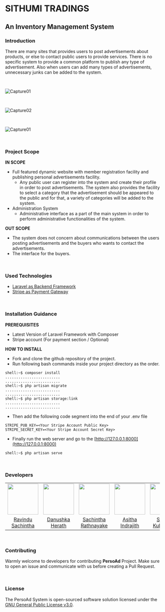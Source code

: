 # SITHUMI TRADINGS
## An Inventory Management System

### Introduction
There are many sites that provides users to post advertisements about products, or else 
to contact public users to provide services. There is no specific system to provide 
a common platform to publish any type of advertisement. Also when users can add many types of advertisements, 
unnecessary junks can be added to the system.

<br>

![Capture01](./readme-assets/Capture01.PNG)

<br>

![Capture02](./readme-assets/Capture02.PNG)

<br>

![Capture01](./readme-assets/Capture03.PNG)

<br>

### Project Scope

**IN SCOPE**
- Full featured dynamic website with member registration facility and publishing personal advertisements facility.
  - Any public user can register into the system and create their profile in order to post advertisements. The system also provides the facility to select a category that the advertisement should be appeared to the public and for that, a variety of categories will be added to the system.
- Administration System 
  - Administrative interface as a part of the main system in order to perform administrative functionalities of the system.

**OUT SCOPE**
- The system does not concern about communications between the users posting advertisements and the buyers who wants to contact the advertisements.
- The interface for the buyers.

<br>

### Used Technologies

- [Laravel as Backend Framework](https://laravel.com/)
- [Stripe as Payment Gateway](https://stripe.com/)

<br>

### Installation Guidance

**PREREQUISITES**

- Latest Version of Laravel Framework with Composer
- Stripe account (For payment section / Optional)

**HOW TO INSTALL**

- Fork and clone the github repository of the project.
- Run following bash commands inside your project directory as the order.

```console
shell:~$ composer install
.........................
.........................
shell:~$ php artisan migrate
.........................
.........................
shell:~$ php artisan storage:link
.........................
.........................
```

- Then add the following code segment into the end of your .env file

```
STRIPE_PUB_KEY=<Your Stripe Account Public Key>
STRIPE_SECRET_KEY=<Your Stripe Account Secret Key>
```

- Finally run the web server and go to the [http://127.0.0.1:8000](http://127.0.0.1:8000)

```console
shell:~$ php artisan serve
```

<br>

### Developers
<table>
<tr>
<td align="center"><img src="https://avatars0.githubusercontent.com/u/25032998?s=460&v=4" width=100></td>
<td align="center"><img src="https://avatars0.githubusercontent.com/u/12469768?s=400&v=4" width=100></td>
<td align="center"><img src="https://avatars0.githubusercontent.com/u/29378743?s=400&v=4" width=100></td>
<td align="center"><img src="https://avatars1.githubusercontent.com/u/25387297?s=400&v=4" width=100></td>
<td align="center"><img src="https://avatars1.githubusercontent.com/u/13849811?s=400&v=4" width=100></td>
</tr>
<tr>
<td align="center"><a href="https://github.com/RavinduSachintha">Ravindu Sachintha</a></td>
<td align="center"><a href="https://github.com/Danushka96">Danushka Herath</a></td>
<td align="center"><a href="https://github.com/Sacheerc/">Sachintha Rathnayake</a></td>
<td align="center"><a href="https://github.com/AsithaIndrajith">Asitha Indrajith</a></td>
<td align="center"><a href="https://github.com/ShehanKule">Shehan Kulathilake</a></td>
</tr>
</table>

<br>

### Contributing
Warmly welcome to developers for contributing **PersoAd** Project. Make sure to open an issue and communicate with us before 
creating a Pull Request.

<br>

### License

The PersoAd System is open-sourced software solution licensed under the [GNU General Public License v3.0](./LICENSE).

